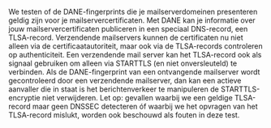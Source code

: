 We testen of de DANE-fingerprints die je mailserverdomeinen presenteren geldig zijn voor je mailservercertificaten. Met DANE kan je informatie over jouw mailservercertificaten publiceren in een speciaal DNS-record, een TLSA-record. Verzendende mailservers kunnen de  certificaten nu niet alleen via de certificaatautoriteit, maar ook via de TLSA-records controleren op authenticiteit. Een verzendende mail server kan het TLSA-record ook als signaal gebruiken om alleen via STARTTLS (en niet onversleuteld) te verbinden. Als de DANE-fingerprint van een ontvangende mailserver wordt gecontroleerd door een verzendende mailserver, dan kan een actieve aanvaller die in staat is het berichtenverkeer te manipuleren de STARTTLS-encryptie niet verwijderen. Let op: gevallen waarbij we een geldige TLSA-record maar geen DNSSEC detecteren óf waarbij we het opvragen van het TLSA-record mislukt, worden ook beschouwd als fouten in deze test.
